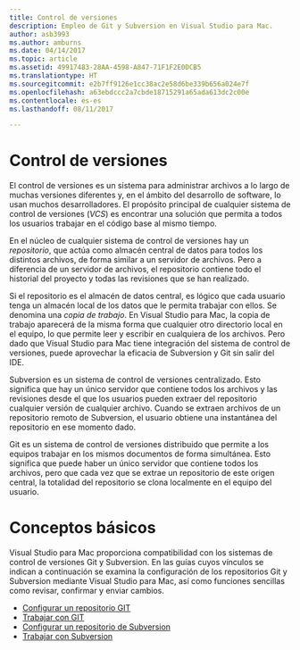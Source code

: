 ```yaml
---
title: Control de versiones
description: Empleo de Git y Subversion en Visual Studio para Mac.
author: asb3993
ms.author: amburns
ms.date: 04/14/2017
ms.topic: article
ms.assetid: 49917483-28AA-4598-A847-71F1F2E0DCB5
ms.translationtype: HT
ms.sourcegitcommit: e2b7ff9126e1cc38ac2e58d6be339b656a024e7f
ms.openlocfilehash: a63ebdccc2a7cbde18715291a65ada613dc2c00e
ms.contentlocale: es-es
ms.lasthandoff: 08/11/2017

---
```


# <a name="version-control"></a>Control de versiones

El control de versiones es un sistema para administrar archivos a lo largo de muchas versiones diferentes y, en el ámbito del desarrollo de software, lo usan muchos desarrolladores. El propósito principal de cualquier sistema de control de versiones (_VCS_) es encontrar una solución que permita a todos los usuarios trabajar en el código base al mismo tiempo.

En el núcleo de cualquier sistema de control de versiones hay un _repositorio_, que actúa como almacén central de datos para todos los distintos archivos, de forma similar a un servidor de archivos. Pero a diferencia de un servidor de archivos, el repositorio contiene todo el historial del proyecto y todas las revisiones que se han realizado.

Si el repositorio es el almacén de datos central, es lógico que cada usuario tenga un almacén local de los datos que le permita trabajar con ellos. Se denomina una _copia de trabajo_. En Visual Studio para Mac, la copia de trabajo aparecerá de la misma forma que cualquier otro directorio local en el equipo, lo que permite leer y escribir en cualquiera de los archivos. Pero dado que Visual Studio para Mac tiene integración del sistema de control de versiones, puede aprovechar la eficacia de Subversion y Git sin salir del IDE.

Subversion es un sistema de control de versiones centralizado. Esto significa que hay un único servidor que contiene todos los archivos y las revisiones desde el que los usuarios pueden extraer del repositorio cualquier versión de cualquier archivo. Cuando se extraen archivos de un repositorio remoto de Subversion, el usuario obtiene una instantánea del repositorio en ese momento dado.

Git es un sistema de control de versiones distribuido que permite a los equipos trabajar en los mismos documentos de forma simultánea. Esto significa que puede haber un único servidor que contiene todos los archivos, pero que cada vez que se extrae un repositorio de este origen central, la totalidad del repositorio se clona localmente en el equipo del usuario.

# <a name="basic-concepts"></a>Conceptos básicos 

Visual Studio para Mac proporciona compatibilidad con los sistemas de control de versiones Git y Subversion. En las guías cuyos vínculos se indican a continuación se examina la configuración de los repositorios Git y Subversion mediante Visual Studio para Mac, así como funciones sencillas como revisar, confirmar y enviar cambios.

* [Configurar un repositorio GIT](~/set-up-git-repository.md) 
* [Trabajar con GIT](~/working-with-git.md)
* [Configurar un repositorio de Subversion](~/set-up-subversion-repository.md)
* [Trabajar con Subversion](~/working-with-subversion.md)
